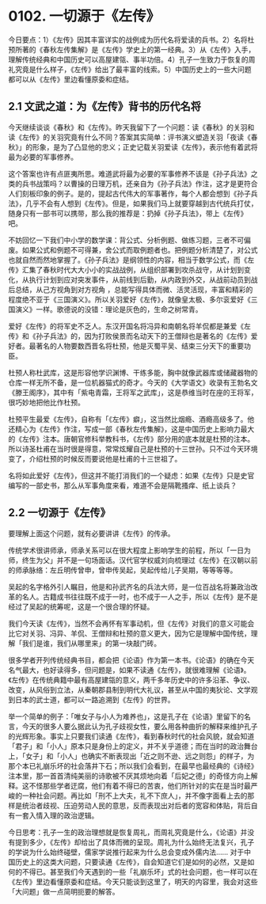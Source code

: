 # 0102. 一切源于《左传》

今日要点：1）《左传》因其丰富详实的战例成为历代名将爱读的兵书。2）名将杜预所著的《春秋左传集解》是《左传》学史上的第一经典。3）从《左传》入手，理解传统经典和中国历史可以高屋建瓴、事半功倍。4）孔子一生致力于恢复的周礼究竟是什么样子，《左传》给出了最丰富的线索。5）中国历史上的一些大问题都可以从《左传》里边看懂原委和症结。

## 2.1 文武之道：为《左传》背书的历代名将

今天继续谈谈《春秋》和《左传》。昨天我留下了一个问题：读《春秋》的关羽和读《左传》的关羽究竟有什么不同？答案其实简单：评书演义塑造关羽「夜读《春秋》」的形象，是为了凸显他的忠义；正史记载关羽爱读《左传》，表示他有着武将最为必要的军事修养。

这个答案也许有点匪夷所思。难道武将最为必要的军事修养不该是《孙子兵法》之类的兵书战策吗？以曹操的日理万机，还亲自为《孙子兵法》作注，这才是更符合人们刻板印象的例子。是的，提起古代伟大的军事著作，每个人都会想到《孙子兵法》，几乎不会有人想到《左传》。但是，如果我们马上就要穿越到古代统兵打仗，随身只有一部书可以携带，那么我的推荐是：扔掉《孙子兵法》，带上《左传》吧。

不妨回忆一下我们中小学的数学课：背公式、分析例题、做练习题，三者不可偏废。如果公式和例题不可得兼，舍公式而取例题者也。把例题分析清楚了，对公式也就自然而然地掌握了。《孙子兵法》是纲领性的内容，相当于数学公式，而《左传》汇集了春秋时代大大小小的实战战例，从组织部署到攻杀战守，从计划到变化，从执行计划到应对突发事件，从前线到后勤，从内政到外交，从战前动员到战后总结，从己方视角到对方视角 ，总能写得具体而微、活灵活现，丰富和精彩的程度绝不亚于《三国演义》。所以关羽爱好《左传》，就像皇太极、多尔衮爱好《三国演义》一样。歌德说的没错：理论是灰色的，生命之树常青。

爱好《左传》的将军史不乏人。东汉开国名将冯异和南朝名将羊侃都是兼爱《左传》和《孙子兵法》的，因为打败侯景而名动天下的王僧辩也是著名的《左传》爱好者。最著名的人物要数西晋名将杜预，他是灭蜀平吴、结束三分天下的重要功臣。

杜预人称杜武库，这是形容他学识渊博、干练多能，胸中就像武器库或储藏器物的仓库一样无所不备，是一位机器猫式的奇才。今天的《大学语文》收录有王勃名文《滕王阁序》，其中有「紫电青霜，王将军之武库」，这是恭维当时在座的王将军，很巧妙地把他比作杜预。

杜预平生最爱《左传》，自称有「《左传》癖」，这当然比烟瘾、酒瘾高级多了。他还精心为《左传》作注，写成一部《春秋左传集解》，这是中国历史上影响力最大的《左传》注本。唐朝官修科举教科书，《左传》部分用的底本就是杜预的注本。所以诗圣杜甫在当时很是得意，常常炫耀自己是杜预的十三世孙。只不过今天环境变了，介绍杜预的时候反而要说他是杜甫的十三世祖了。

名将如此爱好《左传》，但这并不能打消我们的一个疑虑：如果《左传》只是史官编写的一部史书，那么从军事角度来看，难道不会是隔靴搔痒、纸上谈兵？

## 2.2 一切源于《左传》

要理解上面这个问题，就有必要讲讲《左传》的传承。

传统学术很讲师承，师承关系可以在很大程度上影响学生的前程，所以「一日为师，终生为父」并不是一句场面话。汉代官学权威刘向梳理过《左传》在汉朝以前的师承脉络：左丘明传曾申，曾申传吴起，吴起传给儿子吴期，等等等等。

吴起的名字格外引人瞩目，他是和孙武齐名的兵法大师，是一位百战名将兼政治改革的名人。古籍成书往往既不成于一时，也不成于一人之手，所以《左传》是不是经过了吴起的统筹呢，这是一个很合理的怀疑。

我们今天读《左传》，当然不会再怀有军事动机，但《左传》对我们的意义可能会比它对关羽、冯异、羊侃、王僧辩和杜预的意义更大，因为它是理解中国传统，理解「我们是谁，我们从哪里来」的第一块敲门砖。

很多学者开列传统经典书目，都会把《论语》作为第一本书。《论语》的确在今天名气最大，也好读得多，但问题是，如果不读通《左传》，就很难理解《论语》。《左传》在传统典籍中最有高屋建瓴的意义，两千多年历史中的许多沿革、争议、改变，从风俗到立法，从秦朝郡县制到明代大礼议，甚至从中国的夷狄论、文学观到日本的武士道，都可以一路追溯到《左传》的世界。

举一个简单的例子：「唯女子与小人为难养也」，这是孔子在《论语》里留下的名言，今天的很多人要么据此认为孔子歧视女性，要么用各种曲折的解释来维护孔子的光辉形象。事实上只要我们读通《左传》，看到春秋时代的社会风貌，就会知道「君子」和「小人」原本只是身份上的定义，并不关乎道德；而在当时的政治舞台上，「女子」和「小人」也确实不断表现出「近之则不逊、远之则怨」的样子，为那个本已礼崩乐坏的社会落井下石；所以我们会看到，在最早也最经典的《诗经》注本里，那一首首清纯美丽的诗歌被不厌其烦地向着「后妃之德」的奇怪方向上解释。这不怪那些学者迂腐，他们有着不得已的苦衷，他们所针对的实在是当时最严峻的一种社会问题。再比如「刑不上大夫，礼不下庶人」，并不像字面看上去的那样是统治者歧视、压迫劳动人民的意思，反而表现出对后者的宽容和体贴，背后自有一套入情入理的政治逻辑。

今日思考：孔子一生的政治理想就是恢复周礼，而周礼究竟是什么，《论语》并没有提到多少，《左传》却给出了具体而微的呈现。周礼为什么始终无法复兴，孔子的学说为什么始终碰壁，儒家学说推行起来为什么总会变成外儒内法…… 对于中国历史上的这类大问题，只要读通《左传》，自会知道它们是如何的必然，又是如何的不得已。甚至我们今天遇到的一些「礼崩乐坏」式的社会问题，也一样可以在《左传》里边看懂原委和症结。今天只能谈到这里了，明天的内容里，我会对这些「大问题」做一点简明扼要的解答。